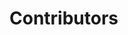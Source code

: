 <style>
/* 📱 Responsive grid and card size adjustments */
@media (max-width: 768px) {
  /* Make the grid 1 column on mobile */
  div[style*="grid-template-columns"] {
    grid-template-columns: 1fr !important;
    gap: 3rem !important;
    max-width: 95% !important;
    margin: 1rem auto !important;
  }

  /* Shrink ElectricCard size on mobile */
  .main-card {
    width: 280px !important;
    height: 350px !important;
  }

  /* Optional: smaller text & padding for better fit */
  .title {
    font-size: 22px !important;
  }
  .description {
    font-size: 14px !important;
  }
  .scrollbar-glass {
    font-size: 12px !important;
    padding: 6px 12px !important;
  }
}
</style>

# Contributors

<div style="display: grid; grid-template-columns: repeat(2, 1fr); gap: 3rem; margin: 2rem auto; max-width: 900px;">

<ElectricCard
  badge="Maintainer"
  image="https://res.cloudinary.com/dzgoq3ikq/image/upload/v1760699082/raj-cse_oqnehg.jpg"
  title="Raj Roy"
  role="Lead Developer"
  description="Founder and Vue expert."
  :links='[
    { "label": "GitHub", "url": "https://github.com/john" },
    { "label": "LinkedIn", "url": "https://linkedin.com/in/john" },
    { "label": "Leetcode", "url": "mailto:john@example.com" }
  ]'
/>

<ElectricCard
  badge="Contributor"
  image="https://res.cloudinary.com/dzgoq3ikq/image/upload/v1760699084/kanika_a0irao.png"   
  title="Kanika punia"
  role="Lead Developer"
  description="Founder and Vue expert."
  :links='[
    { "label": "GitHub", "url": "https://github.com/john" },
    { "label": "LinkedIn", "url": "https://linkedin.com/in/john" },
    { "label": "Leetcode", "url": "mailto:john@example.com" }
  ]'
/>

<ElectricCard
  badge="Contributor"
  image="https://res.cloudinary.com/dzgoq3ikq/image/upload/v1760699082/nikhil_uguiec.jpg"
  title="Nikhil sahani"
  role="Lead Developer"
  description="Founder and Vue expert."
  :links='[
    { "label": "GitHub", "url": "https://github.com/john" },
    { "label": "LinkedIn", "url": "https://linkedin.com/in/john" },
    { "label": "Leetcode", "url": "mailto:john@example.com" }
  ]'
/>

<ElectricCard
  badge="Contributor"
  image="https://res.cloudinary.com/dzgoq3ikq/image/upload/v1760699086/anil_sjtzyd.jpg"
  title="Anil Kumar"
  role=" Developer "
  description="Building tomorrow’s technology!"
  :links='[
    { "label": "GitHub", "url": "https://github.com/Aniljangir89" },
    { "label": "LinkedIn", "url": "https://www.linkedin.com/in/anil-kumar-364b7b280" },
    { "label": "Leetcode", "url": "https://leetcode.com/u/anilkumar89" }
  ]'
/>

</div>
